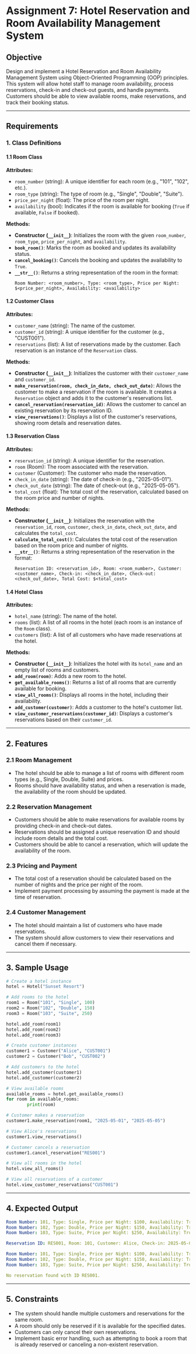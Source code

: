 # Assignment 7: Hotel Reservation and Room Availability Management System

## Objective
Design and implement a Hotel Reservation and Room Availability Management System using Object-Oriented Programming (OOP) principles. This system will allow hotel staff to manage room availability, process reservations, check-in and check-out guests, and handle payments. Customers should be able to view available rooms, make reservations, and track their booking status.

---

## Requirements

### 1. Class Definitions

#### 1.1 Room Class

**Attributes:**
- `room_number` (string): A unique identifier for each room (e.g., "101", "102", etc.).
- `room_type` (string): The type of room (e.g., "Single", "Double", "Suite").
- `price_per_night` (float): The price of the room per night.
- `availability` (bool): Indicates if the room is available for booking (`True` if available, `False` if booked).

**Methods:**
- **Constructor (`__init__`)**: Initializes the room with the given `room_number`, `room_type`, `price_per_night`, and `availability`.
- **`book_room()`**: Marks the room as booked and updates its availability status.
- **`cancel_booking()`**: Cancels the booking and updates the availability to `True`.
- **`__str__()`**: Returns a string representation of the room in the format:
    ```
    Room Number: <room_number>, Type: <room_type>, Price per Night: $<price_per_night>, Availability: <availability>
    ```

#### 1.2 Customer Class

**Attributes:**
- `customer_name` (string): The name of the customer.
- `customer_id` (string): A unique identifier for the customer (e.g., "CUST001").
- `reservations` (list): A list of reservations made by the customer. Each reservation is an instance of the `Reservation` class.

**Methods:**
- **Constructor (`__init__`)**: Initializes the customer with their `customer_name` and `customer_id`.
- **`make_reservation(room, check_in_date, check_out_date)`**: Allows the customer to make a reservation if the room is available. It creates a `Reservation` object and adds it to the customer's reservations list.
- **`cancel_reservation(reservation_id)`**: Allows the customer to cancel an existing reservation by its reservation ID.
- **`view_reservations()`**: Displays a list of the customer's reservations, showing room details and reservation dates.

#### 1.3 Reservation Class

**Attributes:**
- `reservation_id` (string): A unique identifier for the reservation.
- `room` (Room): The room associated with the reservation.
- `customer` (Customer): The customer who made the reservation.
- `check_in_date` (string): The date of check-in (e.g., "2025-05-01").
- `check_out_date` (string): The date of check-out (e.g., "2025-05-05").
- `total_cost` (float): The total cost of the reservation, calculated based on the room price and number of nights.

**Methods:**
- **Constructor (`__init__`)**: Initializes the reservation with the `reservation_id`, `room`, `customer`, `check_in_date`, `check_out_date`, and calculates the `total_cost`.
- **`calculate_total_cost()`**: Calculates the total cost of the reservation based on the room price and number of nights.
- **`__str__()`**: Returns a string representation of the reservation in the format:
    ```
    Reservation ID: <reservation_id>, Room: <room_number>, Customer: <customer_name>, Check-in: <check_in_date>, Check-out: <check_out_date>, Total Cost: $<total_cost>
    ```

#### 1.4 Hotel Class

**Attributes:**
- `hotel_name` (string): The name of the hotel.
- `rooms` (list): A list of all rooms in the hotel (each room is an instance of the `Room` class).
- `customers` (list): A list of all customers who have made reservations at the hotel.

**Methods:**
- **Constructor (`__init__`)**: Initializes the hotel with its `hotel_name` and an empty list of rooms and customers.
- **`add_room(room)`**: Adds a new room to the hotel.
- **`get_available_rooms()`**: Returns a list of all rooms that are currently available for booking.
- **`view_all_rooms()`**: Displays all rooms in the hotel, including their availability.
- **`add_customer(customer)`**: Adds a customer to the hotel's customer list.
- **`view_customer_reservations(customer_id)`**: Displays a customer's reservations based on their `customer_id`.

---

## 2. Features

### 2.1 Room Management
- The hotel should be able to manage a list of rooms with different room types (e.g., Single, Double, Suite) and prices.
- Rooms should have availability status, and when a reservation is made, the availability of the room should be updated.

### 2.2 Reservation Management
- Customers should be able to make reservations for available rooms by providing check-in and check-out dates.
- Reservations should be assigned a unique reservation ID and should include room details and the total cost.
- Customers should be able to cancel a reservation, which will update the availability of the room.

### 2.3 Pricing and Payment
- The total cost of a reservation should be calculated based on the number of nights and the price per night of the room.
- Implement payment processing by assuming the payment is made at the time of reservation.

### 2.4 Customer Management
- The hotel should maintain a list of customers who have made reservations.
- The system should allow customers to view their reservations and cancel them if necessary.

---

## 3. Sample Usage

```python
# Create a hotel instance
hotel = Hotel("Sunset Resort")

# Add rooms to the hotel
room1 = Room("101", "Single", 100)
room2 = Room("102", "Double", 150)
room3 = Room("103", "Suite", 250)

hotel.add_room(room1)
hotel.add_room(room2)
hotel.add_room(room3)

# Create customer instances
customer1 = Customer("Alice", "CUST001")
customer2 = Customer("Bob", "CUST002")

# Add customers to the hotel
hotel.add_customer(customer1)
hotel.add_customer(customer2)

# View available rooms
available_rooms = hotel.get_available_rooms()
for room in available_rooms:
        print(room)

# Customer makes a reservation
customer1.make_reservation(room1, "2025-05-01", "2025-05-05")

# View Alice's reservations
customer1.view_reservations()

# Customer cancels a reservation
customer1.cancel_reservation("RES001")

# View all rooms in the hotel
hotel.view_all_rooms()

# View all reservations of a customer
hotel.view_customer_reservations("CUST001")
```

---

## 4. Expected Output

```yaml
Room Number: 101, Type: Single, Price per Night: $100, Availability: True
Room Number: 102, Type: Double, Price per Night: $150, Availability: True
Room Number: 103, Type: Suite, Price per Night: $250, Availability: True

Reservation ID: RES001, Room: 101, Customer: Alice, Check-in: 2025-05-01, Check-out: 2025-05-05, Total Cost: $400.0

Room Number: 101, Type: Single, Price per Night: $100, Availability: True
Room Number: 102, Type: Double, Price per Night: $150, Availability: True
Room Number: 103, Type: Suite, Price per Night: $250, Availability: True

No reservation found with ID RES001.
```

---

## 5. Constraints
- The system should handle multiple customers and reservations for the same room.
- A room should only be reserved if it is available for the specified dates.
- Customers can only cancel their own reservations.
- Implement basic error handling, such as attempting to book a room that is already reserved or canceling a non-existent reservation.

